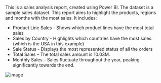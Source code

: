 This is a sales analysis report, created using Power BI. The dataset is a sample sales dataset.
This report aims to highlight the products, regions and months with the most sales. It includes:

- Product Line Sales - Shows which product lines have the most total sales
- Sales by Country - Highlights which countries have the most sales (which is the USA in this example)
- Sale Status - Displays the most represented status of all the orders
- Total Sales – The total sales amount is 10.03M.
- Monthly Sales – Sales fluctuate throughout the year, peaking significantly towards the end.

![image](https://github.com/user-attachments/assets/5e050dd4-840b-4845-962c-ce89ce509565)
